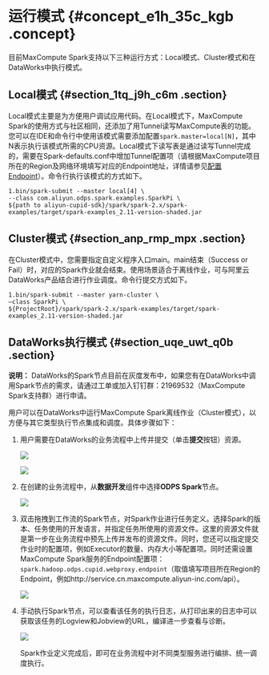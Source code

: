 # 运行模式 {#concept_e1h_35c_kgb .concept}

目前MaxCompute Spark支持以下三种运行方式：Local模式、Cluster模式和在DataWorks中执行模式。

## Local模式 {#section_1tq_j9h_c6m .section}

Local模式主要是为方便用户调试应用代码。在Local模式下，MaxCompute Spark的使用方式与社区相同，还添加了用Tunnel读写MaxCompute表的功能。您可以在IDE和命令行中使用该模式需要添加配置`spark.master=local[N]`，其中N表示执行该模式所需的CPU资源。Local模式下读写表是通过读写Tunnel完成的，需要在Spark-defaults.conf中增加Tunnel配置项（请根据MaxCompute项目所在的Region及网络环境填写对应的Endpoint地址，详情请参见[配置Endpoint](../../../../cn.zh-CN/准备工作/配置Endpoint.md#)）。命令行执行该模式的方式如下。

``` {#codeblock_029_y8r_40c .language-php}
1.bin/spark-submit --master local[4] \
--class com.aliyun.odps.spark.examples.SparkPi \
${path to aliyun-cupid-sdk}/spark/spark-2.x/spark-examples/target/spark-examples_2.11-version-shaded.jar
```

## Cluster模式 {#section_anp_rmp_mpx .section}

在Cluster模式中，您需要指定自定义程序入口main。main结束（Success or Fail）时，对应的Spark作业就会结束。使用场景适合于离线作业，可与阿里云DataWorks产品结合进行作业调度。命令行提交方式如下。

``` {#codeblock_ri0_mv6_38o .language-java}
1.bin/spark-submit --master yarn-cluster \
–class SparkPi \
${ProjectRoot}/spark/spark-2.x/spark-examples/target/spark-examples_2.11-version-shaded.jar
```

## DataWorks执行模式 {#section_uqe_uwt_q0b .section}

**说明：** DataWorks的Spark节点目前在灰度发布中，如果您有在DataWorks中调用Spark节点的需求，请通过工单或加入钉钉群：21969532（MaxCompute Spark支持群）进行申请。

用户可以在DataWorks中运行MaxCompute Spark离线作业（Cluster模式），以方便与其它类型执行节点集成和调度。具体步骤如下：

1.  用户需要在DataWorks的业务流程中上传并提交（单击**提交**按钮）资源。

    ![](http://static-aliyun-doc.oss-cn-hangzhou.aliyuncs.com/assets/img/92656/156030771036706_zh-CN.png)

    ![](http://static-aliyun-doc.oss-cn-hangzhou.aliyuncs.com/assets/img/92656/156030771036708_zh-CN.png)

2.  在创建的业务流程中，从**数据开发**组件中选择**ODPS Spark**节点。

    ![](http://static-aliyun-doc.oss-cn-hangzhou.aliyuncs.com/assets/img/92656/156030771036713_zh-CN.png)

3.  双击拖拽到工作流的Spark节点，对Spark作业进行任务定义。选择Spark的版本、任务使用的开发语言，并指定任务所使用的资源文件。这里的资源文件就是第一步在业务流程中预先上传并发布的资源文件。同时，您还可以指定提交作业时的配置项，例如Executor的数量、内存大小等配置项。同时还需设置MaxCompute Spark服务的Endpoint配置项：`spark.hadoop.odps.cupid.webproxy.endpoint`（取值填写项目所在Region的Endpoint，例如http://service.cn.maxcompute.aliyun-inc.com/api）。

    ![](http://static-aliyun-doc.oss-cn-hangzhou.aliyuncs.com/assets/img/92656/156030771036717_zh-CN.png)

4.  手动执行Spark节点，可以查看该任务的执行日志，从打印出来的日志中可以获取该任务的Logview和Jobview的URL，编译进一步查看与诊断。

    ![](http://static-aliyun-doc.oss-cn-hangzhou.aliyuncs.com/assets/img/92656/156030771136724_zh-CN.png)

    Spark作业定义完成后，即可在业务流程中对不同类型服务进行编排、统一调度执行。


